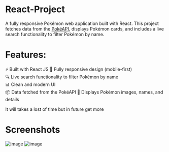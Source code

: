 # React-Project
A fully responsive Pokémon web application built with React. This project fetches data from the [PokéAPI](https://pokeapi.co/api/v2/pokemon?limit=124), displays Pokémon cards, and includes a live search functionality to filter Pokémon by name.
# Features:
⚡ Built with React JS 
📱 Fully responsive design (mobile-first)  
🔍 Live search functionality to filter Pokémon by name  
📊 Clean and modern UI  
📦 Data fetched from the PokéAPI 
📸 Displays Pokémon images, names, and details 

It will takes a lost of time but in future get more
# Screenshots

![image](https://github.com/user-attachments/assets/1f5bf232-47f0-41a2-ae68-b637705dee05)
![image](https://github.com/user-attachments/assets/40a0b81b-d1b8-4a81-9a8d-240742f57a22)


